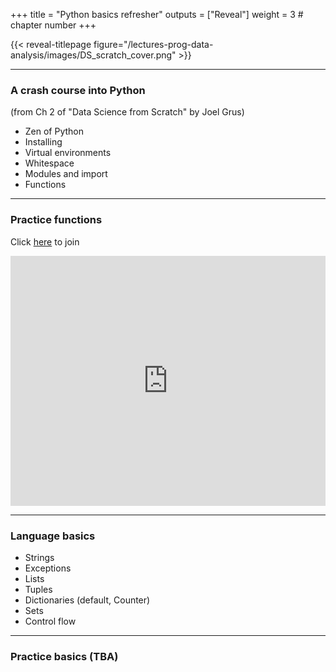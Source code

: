 +++
title = "Python basics refresher"
outputs = ["Reveal"]
weight = 3 # chapter number
+++

{{< reveal-titlepage figure="/lectures-prog-data-analysis/images/DS_scratch_cover.png" >}}
  
---

### A crash course into Python

(from Ch 2 of "Data Science from Scratch" by Joel Grus)

- Zen of Python
- Installing 
- Virtual environments
- Whitespace
- Modules and import
- Functions

---

### Practice functions

Click [here](https://replit.com/join/gooxipqgep-cengique) to join

<iframe height="400px" width="100%" src="https://replit.com/@cengique/Python-basics?lite=true#main.py" scrolling="no" frameborder="no" allowtransparency="true" allowfullscreen="true" sandbox="allow-forms allow-pointer-lock allow-popups allow-same-origin allow-scripts allow-modals"></iframe>

---

### Language basics

- Strings
- Exceptions
- Lists
- Tuples
- Dictionaries (default, Counter)
- Sets
- Control flow

---

### Practice basics (TBA)
